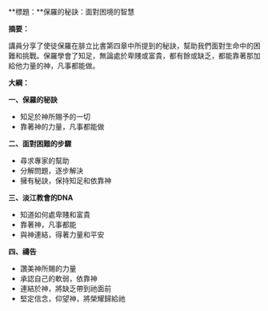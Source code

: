 **標題：**保羅的秘訣：面對困境的智慧

**摘要：**

講員分享了使徒保羅在腓立比書第四章中所提到的秘訣，幫助我們面對生命中的困難和挑戰。保羅學會了知足，無論處於卑賤或富貴，都有餘或缺乏，都能靠著那加給他力量的神，凡事都能做。

**大綱：**

**一、保羅的秘訣**

* 知足於神所賜予的一切
* 靠著神的力量，凡事都能做

**二、面對困難的步驟**

* 尋求專家的幫助
* 分解問題，逐步解決
* 擁有秘訣，保持知足和依靠神

**三、淡江教會的DNA**

* 知道如何處卑賤和富貴
* 靠著神，凡事都能
* 與神連結，得著力量和平安

**四、禱告**

* 讚美神所賜的力量
* 承認自己的軟弱，依靠神
* 連結於神，將缺乏帶到祂面前
* 堅定信念，仰望神，將榮耀歸給祂
